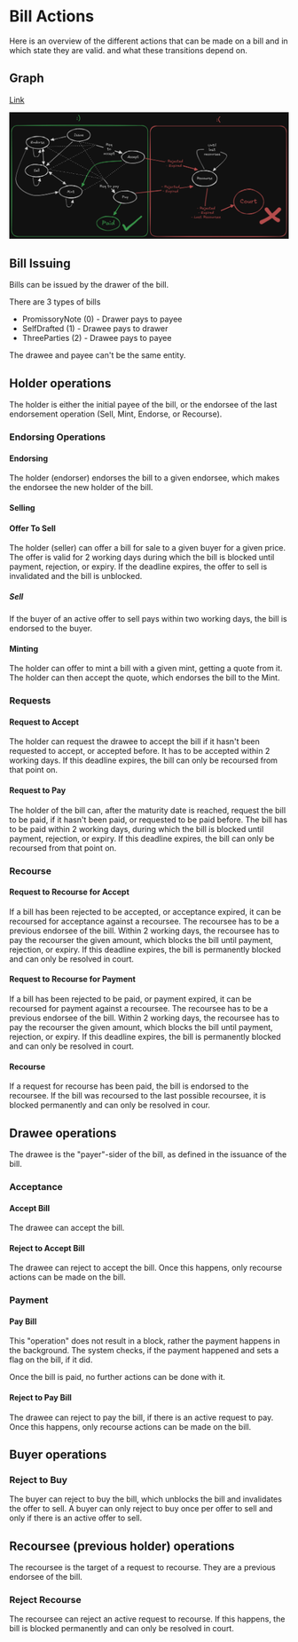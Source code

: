 # Bill Actions

Here is an overview of the different actions that can be made on a bill and in which state they are valid.
and what these transitions depend on.

## Graph

[Link](https://excalidraw.com/#json=xQou2opICoFhMcap2WBUK,XPWsvfmpFGEg7yt7aYqVLQ)

<img src="./images/bill_actions.png" alt="Bill Actions"/>

## Bill Issuing

Bills can be issued by the drawer of the bill.

There are 3 types of bills

* PromissoryNote (0) - Drawer pays to payee
* SelfDrafted (1) - Drawee pays to drawer
* ThreeParties (2) - Drawee pays to payee

The drawee and payee can't be the same entity.

## Holder operations

The holder is either the initial payee of the bill, or the endorsee of the last endorsement
operation (Sell, Mint, Endorse, or Recourse).

### Endorsing Operations

#### Endorsing

The holder (endorser) endorses the bill to a given endorsee, which makes the endorsee
the new holder of the bill.

#### Selling

#### Offer To Sell

The holder (seller) can offer a bill for sale to a given buyer for a given price.
The offer is valid for 2 working days during which the bill is blocked until payment, rejection, or expiry.
If the deadline expires, the offer to sell is invalidated and the bill is unblocked.

##### Sell

If the buyer of an active offer to sell pays within two working days, the bill is
endorsed to the buyer.

#### Minting

The holder can offer to mint a bill with a given mint, getting a quote from it.
The holder can then accept the quote, which endorses the bill to the Mint.

### Requests

#### Request to Accept

The holder can request the drawee to accept the bill if it hasn't been requested to accept,
or accepted before.
It has to be accepted within 2 working days.
If this deadline expires, the bill can only be recoursed from that point on.

#### Request to Pay

The holder of the bill can, after the maturity date is reached, request the bill to be paid, if it
hasn't been paid, or requested to be paid before.
The bill has to be paid within 2 working days, during which the bill is blocked until payment, rejection, or expiry.
If this deadline expires, the bill can only be recoursed from that point on.

### Recourse

#### Request to Recourse for Accept

If a bill has been rejected to be accepted, or acceptance expired, it can be recoursed for acceptance against a recoursee.
The recoursee has to be a previous endorsee of the bill.
Within 2 working days, the recoursee has to pay the recourser the given amount, which blocks the bill until payment, rejection, or expiry.
If this deadline expires, the bill is permanently blocked and can only be resolved in court.

#### Request to Recourse for Payment

If a bill has been rejected to be paid, or payment expired, it can be recoursed for payment against a recoursee.
The recoursee has to be a previous endorsee of the bill.
Within 2 working days, the recoursee has to pay the recourser the given amount, which blocks the bill until payment, rejection, or expiry.
If this deadline expires, the bill is permanently blocked and can only be resolved in court.

#### Recourse

If a request for recourse has been paid, the bill is endorsed to the recoursee.
If the bill was recoursed to the last possible recoursee, it is blocked permanently and can only be resolved in cour.

## Drawee operations

The drawee is the "payer"-sider of the bill, as defined in the issuance of the bill.

### Acceptance

#### Accept Bill

The drawee can accept the bill.

#### Reject to Accept Bill

The drawee can reject to accept the bill.
Once this happens, only recourse actions can be made on the bill.

### Payment

#### Pay Bill

This "operation" does not result in a block, rather the payment happens in the background.
The system checks, if the payment happened and sets a flag on the bill, if it did.

Once the bill is paid, no further actions can be done with it.

#### Reject to Pay Bill

The drawee can reject to pay the bill, if there is an active request to pay.
Once this happens, only recourse actions can be made on the bill.

## Buyer operations

### Reject to Buy

The buyer can reject to buy the bill, which unblocks the bill and invalidates the offer to sell.
A buyer can only reject to buy once per offer to sell and only if there is an active offer to sell.

## Recoursee (previous holder) operations

The recoursee is the target of a request to recourse. They are a previous endorsee of the bill.

### Reject Recourse

The recoursee can reject an active request to recourse.
If this happens, the bill is blocked permanently and can only be resolved in court.

